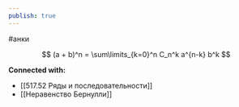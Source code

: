 ```yaml
---
publish: true
---
```

#анки


$$
(a + b)^n = \sum\limits_{k=0}^n C_n^k a^{n-k} b^k
$$













**Connected with:**
- [[517.52 Ряды и последовательности]]
- [[Неравенство Бернулли]]

